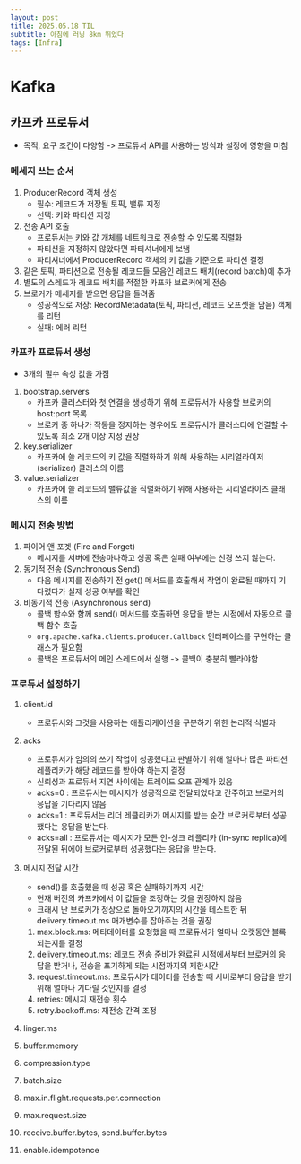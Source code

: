 ```yaml
---
layout: post
title: 2025.05.18 TIL
subtitle: 아침에 러닝 8km 뛰었다
tags: [Infra]
---
```


# Kafka

## 카프카 프로듀서

- 목적, 요구 조건이 다양함 -> 프로듀서 API를 사용하는 방식과 설정에 영향을 미침

### 메세지 쓰는 순서

1. ProducerRecord 객체 생성
    - 필수: 레코드가 저장될 토픽, 밸류 지정
    - 선택: 키와 파티션 지정
2. 전송 API 호출
    - 프로듀서는 키와 값 개체를 네트워크로 전송할 수 있도록 직렬화
    - 파티션을 지정하지 않았다면 파티셔너에게 보냄
    - 파티셔너에서 ProducerRecord 객체의 키 값을 기준으로 파티션 결정
3. 같은 토픽, 파티션으로 전송될 레코드들 모음인 레코드 배치(record batch)에 추가
4. 별도의 스레드가 레코드 배치를 적절한 카프카 브로커에게 전송
5. 브로커가 메세지를 받으면 응답을 돌려줌
    - 성공적으로 저장: RecordMetadata(토픽, 파티션, 레코드 오프셋을 담음) 객체를 리턴
    - 실패: 에러 리턴

### 카프카 프로듀서 생성

- 3개의 필수 속성 값을 가짐

1. bootstrap.servers
    - 카프카 클러스터와 첫 연결을 생성하기 위해 프로듀서가 사용할 브로커의 host:port 목록
    - 브로커 중 하나가 작동을 정지하는 경우에도 프로듀서가 클러스터에 연결할 수 있도록 최소 2개 이상 지정 권장
2. key.serializer
    - 카프카에 쓸 레코드의 키 값을 직렬화하기 위해 사용하는 시리얼라이저(serializer) 클래스의 이름
3. value.serializer
    - 카프카에 쓸 레코드의 밸류값을 직렬화하기 위해 사용하는 시리얼라이즈 클래스의 이름

### 메시지 전송 방법

1. 파이어 앤 포겟 (Fire and Forget)
    - 메시지를 서버에 전송마나하고 성공 혹은 실패 여부에는 신경 쓰지 않는다.
2. 동기적 전송 (Synchronous Send)
    - 다음 메시지를 전송하기 전 get() 메서드를 호출해서 작업이 완료될 때까지 기다렸다가 실제 성공 여부를 확인
3. 비동기적 전송 (Asynchronous send)
    - 콜백 함수와 함께 send() 메서드를 호출하면 응답을 받는 시점에서 자동으로 콜백 함수 호출
    - `org.apache.kafka.clients.producer.Callback` 인터페이스를 구현하는 클래스가 필요함
    - 콜백은 프로듀서의 메인 스레드에서 실행 -> 콜백이 충분히 빨라야함

### 프로듀서 설정하기

1. client.id
    - 프로듀서와 그것을 사용하는 애플리케이션을 구분하기 위한 논리적 식별자
2. acks
    - 프로듀서가 임의의 쓰기 작업이 성공했다고 판별하기 위해 얼마나 많은 파티션 레플리카가 해당 레코드를 받아야 하는지 결정
    - 신뢰성과 프로듀서 지연 사이에는 트레이드 오프 관계가 있음
    - acks=0 : 프로듀서는 메시지가 성공적으로 전달되었다고 간주하고 브로커의 응답을 기다리지 않음
    - acks=1 : 프로듀서는 리더 레클리카가 메시지를 받는 순간 브로커로부터 성공했다는 응답을 받는다.
    - acks=all : 프로듀서는 메시지가 모든 인-싱크 레플리카 (in-sync replica)에 전달된 뒤에야 브로커로부터 성공했다는 응답을 받는다.
3. 메시지 전달 시간
    - send()를 호출했을 때 성공 혹은 실패하기까지 시간
    - 현재 버전의 카프카에서 이 값들을 조정하는 것을 권장하지 않음
    - 크래시 난 브로커가 정상으로 돌아오기까지의 시간을 테스트한 뒤 delivery.timeout.ms 매개변수를 잡아주는 것을 권장

    1. max.block.ms: 메타데이터를 요청했을 때 프로듀서가 얼마나 오랫동안 블록되는지를 결정
    2. delivery.timeout.ms: 레코드 전송 준비가 완료된 시점에서부터 브로커의 응답을 받거나, 전송을 포기하게 되는 시점까지의 제한시간
    3. request.timeout.ms: 프로듀서가 데이터를 전송할 때 서버로부터 응답을 받기 위해 얼마나 기다릴 것인지를 결정
    4. retries: 메시지 재전송 횟수
    5. retry.backoff.ms: 재전송 간격 조정
4. linger.ms
5. buffer.memory
6. compression.type
7. batch.size
8. max.in.flight.requests.per.connection
9. max.request.size
10. receive.buffer.bytes, send.buffer.bytes
11. enable.idempotence

